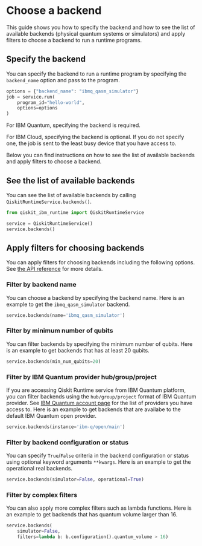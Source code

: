 # Choose a backend

This guide shows you how to specify the backend and how to see the list of available backends (physical quantum systems or simulators) and apply filters to choose a backend to run a runtime programs.

## Specify the backend

You can specify the backend to run a runtime program by specifying the `backend_name` option and pass to the program.

```python
options = {"backend_name": "ibmq_qasm_simulator"}
job = service.run(
    program_id="hello-world",
    options=options
)
```

For IBM Quantum, specifying the backend is required.

For IBM Cloud, specifying the backend is optional. If you do not specify one, the job is sent to the least busy device that you have access to.

Below you can find instructions on how to see the list of available backends and apply filters to choose a backend.


## See the list of available backends

You can see the list of available backends by calling `QiskitRuntimeService.backends()`.

```python
from qiskit_ibm_runtime import QiskitRuntimeService

service = QiskitRuntimeService()
service.backends()
```

## Apply filters for choosing backends

You can apply filters for choosing backends including the following options. See [the API reference](https://qiskit.org/documentation/partners/qiskit_ibm_runtime/stubs/qiskit_ibm_runtime.QiskitRuntimeService.backends.html#qiskit_ibm_runtime.QiskitRuntimeService.backends) for more details.

### Filter by backend name

You can choose a backend by specifying the backend name. Here is an example to get the `ibmq_qasm_simulator` backend.

```python
service.backends(name='ibmq_qasm_simulator')
```

### Filter by minimum number of qubits

You can filter backends by specifying the minimum number of qubits. Here is an example to get backends that has at least 20 qubits.

```python
service.backends(min_num_qubits=20)
```

### Filter by IBM Quantum provider hub/group/project

If you are accessing Qiskit Runtime service from IBM Quantum platform, you can filter backends using the `hub/group/project` format of IBM Quantum provider. See [IBM Quantum account page](https://quantum-computing.ibm.com/account) for the list of providers you have access to. Here is an example to get backends that are availabe to the default IBM Quantum open provider.

```python
service.backends(instance='ibm-q/open/main')
```

### Filter by backend configuration or status

You can specify ``True``/``False`` criteria in the backend configuration or status using optional keyword arguments `**kwargs`. Here is an example to get the operational real backends.

```python
service.backends(simulator=False, operational=True)
```

### Filter by complex filters

You can also apply more complex filters such as lambda functions. Here is an example to get backends that has quantum volume larger than 16.

```python
service.backends(
    simulator=False,
    filters=lambda b: b.configuration().quantum_volume > 16)
```
